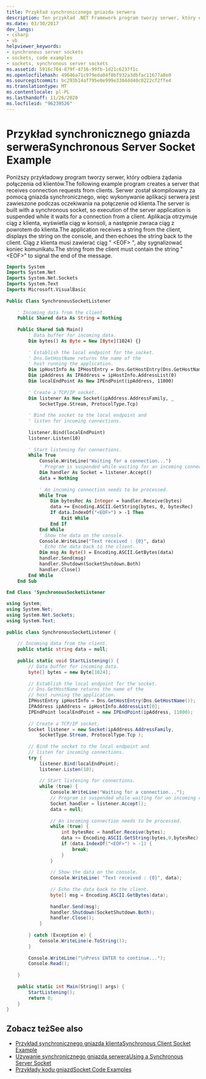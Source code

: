 ```yaml
---
title: Przykład synchronicznego gniazda serwera
description: Ten przykład .NET Framework program tworzy serwer, który odbiera połączenia od klientów przy użyciu gniazda synchronicznego. Odbiera i zwraca ciąg.
ms.date: 03/30/2017
dev_langs:
- csharp
- vb
helpviewer_keywords:
- synchronous server sockets
- sockets, code examples
- sockets, synchronous server sockets
ms.assetid: 5916c764-879f-4716-99fb-1d21c6237f1c
ms.openlocfilehash: 49646a71c979eda04f8bf932a3dbfac11677a8e0
ms.sourcegitcommit: bc293b14af795e0e999e3304dd40c0222cf2ffe4
ms.translationtype: MT
ms.contentlocale: pl-PL
ms.lasthandoff: 11/26/2020
ms.locfileid: "96239526"
---
```

# <a name="synchronous-server-socket-example"></a><span data-ttu-id="8d8b2-104">Przykład synchronicznego gniazda serwera</span><span class="sxs-lookup"><span data-stu-id="8d8b2-104">Synchronous Server Socket Example</span></span>

<span data-ttu-id="8d8b2-105">Poniższy przykładowy program tworzy serwer, który odbiera żądania połączenia od klientów.</span><span class="sxs-lookup"><span data-stu-id="8d8b2-105">The following example program creates a server that receives connection requests from clients.</span></span> <span data-ttu-id="8d8b2-106">Serwer został skompilowany za pomocą gniazda synchronicznego, więc wykonywanie aplikacji serwera jest zawieszone podczas oczekiwania na połączenie od klienta.</span><span class="sxs-lookup"><span data-stu-id="8d8b2-106">The server is built with a synchronous socket, so execution of the server application is suspended while it waits for a connection from a client.</span></span> <span data-ttu-id="8d8b2-107">Aplikacja otrzymuje ciąg z klienta, wyświetla ciąg w konsoli, a następnie zwraca ciąg z powrotem do klienta.</span><span class="sxs-lookup"><span data-stu-id="8d8b2-107">The application receives a string from the client, displays the string on the console, and then echoes the string back to the client.</span></span> <span data-ttu-id="8d8b2-108">Ciąg z klienta musi zawierać ciąg " \<EOF> ", aby sygnalizować koniec komunikatu.</span><span class="sxs-lookup"><span data-stu-id="8d8b2-108">The string from the client must contain the string "\<EOF>" to signal the end of the message.</span></span>  
  
```vb  
Imports System  
Imports System.Net  
Imports System.Net.Sockets  
Imports System.Text  
Imports Microsoft.VisualBasic  
  
Public Class SynchronousSocketListener  
  
    ' Incoming data from the client.  
    Public Shared data As String = Nothing  
  
    Public Shared Sub Main()  
        ' Data buffer for incoming data.  
        Dim bytes() As Byte = New [Byte](1024) {}  
  
        ' Establish the local endpoint for the socket.  
        ' Dns.GetHostName returns the name of the
        ' host running the application.  
        Dim ipHostInfo As IPHostEntry = Dns.GetHostEntry(Dns.GetHostName())  
        Dim ipAddress As IPAddress = ipHostInfo.AddressList(0)  
        Dim localEndPoint As New IPEndPoint(ipAddress, 11000)  
  
        ' Create a TCP/IP socket.  
        Dim listener As New Socket(ipAddress.AddressFamily, _  
            SocketType.Stream, ProtocolType.Tcp)  
  
        ' Bind the socket to the local endpoint and
        ' listen for incoming connections.  
  
        listener.Bind(localEndPoint)  
        listener.Listen(10)  
  
        ' Start listening for connections.  
        While True  
            Console.WriteLine("Waiting for a connection...")  
            ' Program is suspended while waiting for an incoming connection.  
            Dim handler As Socket = listener.Accept()  
            data = Nothing  
  
            ' An incoming connection needs to be processed.  
            While True  
                Dim bytesRec As Integer = handler.Receive(bytes)  
                data += Encoding.ASCII.GetString(bytes, 0, bytesRec)  
                If data.IndexOf("<EOF>") > -1 Then  
                    Exit While  
                End If  
            End While  
            ' Show the data on the console.  
            Console.WriteLine("Text received : {0}", data)  
            ' Echo the data back to the client.  
            Dim msg As Byte() = Encoding.ASCII.GetBytes(data)  
            handler.Send(msg)  
            handler.Shutdown(SocketShutdown.Both)  
            handler.Close()  
        End While  
    End Sub  
  
End Class 'SynchronousSocketListener  
```  
  
```csharp  
using System;  
using System.Net;  
using System.Net.Sockets;  
using System.Text;  
  
public class SynchronousSocketListener {  
  
    // Incoming data from the client.  
    public static string data = null;  
  
    public static void StartListening() {  
        // Data buffer for incoming data.  
        byte[] bytes = new Byte[1024];  
  
        // Establish the local endpoint for the socket.  
        // Dns.GetHostName returns the name of the
        // host running the application.  
        IPHostEntry ipHostInfo = Dns.GetHostEntry(Dns.GetHostName());  
        IPAddress ipAddress = ipHostInfo.AddressList[0];  
        IPEndPoint localEndPoint = new IPEndPoint(ipAddress, 11000);  
  
        // Create a TCP/IP socket.  
        Socket listener = new Socket(ipAddress.AddressFamily,  
            SocketType.Stream, ProtocolType.Tcp );  
  
        // Bind the socket to the local endpoint and
        // listen for incoming connections.  
        try {  
            listener.Bind(localEndPoint);  
            listener.Listen(10);  
  
            // Start listening for connections.  
            while (true) {  
                Console.WriteLine("Waiting for a connection...");  
                // Program is suspended while waiting for an incoming connection.  
                Socket handler = listener.Accept();  
                data = null;  
  
                // An incoming connection needs to be processed.  
                while (true) {  
                    int bytesRec = handler.Receive(bytes);  
                    data += Encoding.ASCII.GetString(bytes,0,bytesRec);  
                    if (data.IndexOf("<EOF>") > -1) {  
                        break;  
                    }  
                }  
  
                // Show the data on the console.  
                Console.WriteLine( "Text received : {0}", data);  
  
                // Echo the data back to the client.  
                byte[] msg = Encoding.ASCII.GetBytes(data);  
  
                handler.Send(msg);  
                handler.Shutdown(SocketShutdown.Both);  
                handler.Close();  
            }  
  
        } catch (Exception e) {  
            Console.WriteLine(e.ToString());  
        }  
  
        Console.WriteLine("\nPress ENTER to continue...");  
        Console.Read();  
  
    }  
  
    public static int Main(String[] args) {  
        StartListening();  
        return 0;  
    }  
}  
```  
  
## <a name="see-also"></a><span data-ttu-id="8d8b2-109">Zobacz też</span><span class="sxs-lookup"><span data-stu-id="8d8b2-109">See also</span></span>

- [<span data-ttu-id="8d8b2-110">Przykład synchronicznego gniazda klienta</span><span class="sxs-lookup"><span data-stu-id="8d8b2-110">Synchronous Client Socket Example</span></span>](synchronous-client-socket-example.md)
- [<span data-ttu-id="8d8b2-111">Używanie synchronicznego gniazda serwera</span><span class="sxs-lookup"><span data-stu-id="8d8b2-111">Using a Synchronous Server Socket</span></span>](using-a-synchronous-server-socket.md)
- [<span data-ttu-id="8d8b2-112">Przykłady kodu gniazd</span><span class="sxs-lookup"><span data-stu-id="8d8b2-112">Socket Code Examples</span></span>](socket-code-examples.md)

